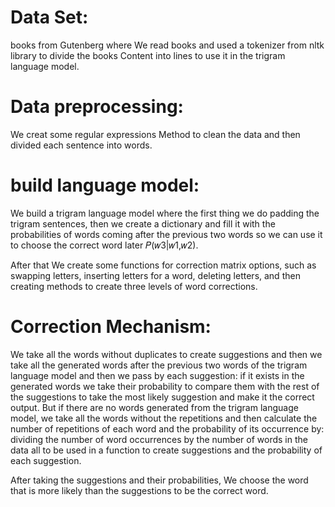 # Data Set:
books from Gutenberg where We read books and used a tokenizer from nltk library to divide the books Content into lines to use it in the trigram language model.

# Data preprocessing:
We creat some regular expressions Method to clean the data and then divided each sentence into words.

# build language model:
We build a trigram language model where the first thing we do padding the trigram sentences, then we create a dictionary and fill it with the probabilities of words coming after the previous two words so we can use it to choose the correct word later 𝑃(𝑤3|𝑤1,𝑤2).

After that We create some functions for correction matrix options, such as swapping letters, inserting letters for a word, deleting letters, and then creating methods to create three levels of word corrections.

# Correction Mechanism:
We take all the words without duplicates to create suggestions and then we take all the generated words after the previous two words of the trigram language model and then we pass by each suggestion:
if it exists in the generated words we take their probability to compare them with the rest of the suggestions to take the most likely suggestion and make it the correct output.
But if there are no words generated from the trigram language model, we take all the words without the repetitions and then calculate the number of repetitions of each word and the probability of its occurrence by:
dividing the number of word occurrences by the number of words in the data all to be used in a function to create suggestions and the probability of each suggestion.

After taking the suggestions and their probabilities, We choose the word that is more likely than the suggestions to be the correct word.
